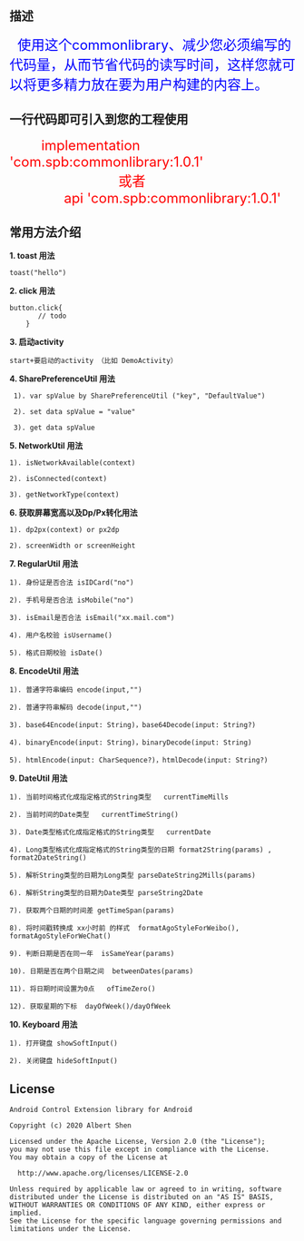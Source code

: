 ## 描述
&emsp;<font color=#0000FF
size=5>使用这个commonlibrary、减少您必须编写的代码量，从而节省代码的读写时间，这样您就可以将更多精力放在要为用户构建的内容上。</font>

## 一行代码即可引入到您的工程使用


&emsp;&emsp;&emsp;&emsp;<font color=#FF0000 size=5>implementation
'com.spb:commonlibrary:1.0.1'  
&emsp;&emsp;&emsp;&emsp;&emsp;&emsp;&emsp;&emsp;或者  
&emsp;&emsp;&emsp;&emsp;api 'com.spb:commonlibrary:1.0.1'</font>

## 常用方法介绍


**1. toast 用法**

    toast("hello")


**2. click 用法**

    button.click{
           // todo
        }


**3. 启动activity**

    start+要启动的activity （比如 DemoActivity）



**4. SharePreferenceUtil 用法**

     1). var spValue by SharePreferenceUtil ("key", "DefaultValue")

     2). set data spValue = "value"

     3). get data spValue



**5. NetworkUtil 用法**

    1). isNetworkAvailable(context)

    2). isConnected(context)

    3). getNetworkType(context)


**6.  获取屏幕宽高以及Dp/Px转化用法**

    1). dp2px(context) or px2dp

    2). screenWidth or screenHeight



**7. RegularUtil 用法**

    1). 身份证是否合法 isIDCard("no")

    2). 手机号是否合法 isMobile("no")

    3). isEmail是否合法 isEmail("xx.mail.com")

    4). 用户名校验 isUsername()

    5). 格式日期校验 isDate()

**8. EncodeUtil 用法**

    1). 普通字符串编码 encode(input,"")

    2). 普通字符串解码 decode(input,"")

    3). base64Encode(input: String)，base64Decode(input: String?)

    4). binaryEncode(input: String)，binaryDecode(input: String)

    5). htmlEncode(input: CharSequence?)，htmlDecode(input: String?)

**9. DateUtil 用法**

    1). 当前时间格式化成指定格式的String类型   currentTimeMills
           
    2). 当前时间的Date类型   currentTimeString()
     			   
    3). Date类型格式化成指定格式的String类型   currentDate

    4). Long类型格式化成指定格式的String类型的日期 format2String(params) , format2DateString() 
  
    5). 解析String类型的日期为Long类型 parseDateString2Mills(params)
  
    6). 解析String类型的日期为Date类型 parseString2Date
  
    7). 获取两个日期的时间差 getTimeSpan(params)
  
    8). 将时间戳转换成 xx小时前 的样式  formatAgoStyleForWeibo(), formatAgoStyleForWeChat()
  
    9). 判断日期是否在同一年  isSameYear(params)
    
    10). 日期是否在两个日期之间  betweenDates(params)

    11). 将日期时间设置为0点   ofTimeZero()
  
    12). 获取星期的下标  dayOfWeek()/dayOfWeek

**10. Keyboard 用法**

    1). 打开键盘 showSoftInput()

    2). 关闭键盘 hideSoftInput()






## License

```
Android Control Extension library for Android

Copyright (c) 2020 Albert Shen

Licensed under the Apache License, Version 2.0 (the "License");
you may not use this file except in compliance with the License.
You may obtain a copy of the License at

  http://www.apache.org/licenses/LICENSE-2.0

Unless required by applicable law or agreed to in writing, software
distributed under the License is distributed on an "AS IS" BASIS,
WITHOUT WARRANTIES OR CONDITIONS OF ANY KIND, either express or implied.
See the License for the specific language governing permissions and
limitations under the License.

```

